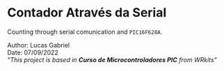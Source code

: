 # **Contador Através da Serial**
Counting through serial comunication and `PIC16F628A`.

Author: Lucas Gabriel <br/>
Date: 07/09/2022 <br/>
_"This project is based in **Curso de Microcontroladores PIC** from WRkits"_
